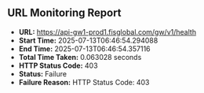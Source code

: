 ## URL Monitoring Report

- **URL:** https://api-gw1-prod1.fisglobal.com/gw/v1/health
- **Start Time:** 2025-07-13T06:46:54.294088
- **End Time:** 2025-07-13T06:46:54.357116
- **Total Time Taken:** 0.063028 seconds
- **HTTP Status Code:** 403
- **Status:** Failure
- **Failure Reason:** HTTP Status Code: 403
